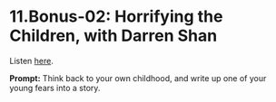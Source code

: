 # 11.Bonus-02: Horrifying the Children, with Darren Shan 

Listen [here](http://www.writingexcuses.com/2016/10/31/11-bonus-02-horrifying-the-children-with-darren-shan/). 

**Prompt:** Think back to your own childhood, and write up one of your young fears into a story.